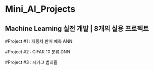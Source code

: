 # Mini_AI_Projects

## Machine Learning 실전 개발 | 8개의 실용 프로젝트

#Project #1 : 자동차 판매 예측 ANN

#Project #2 : CIFAR 10 분류 DNN

#Project #3 : 시카고 범죄율 
